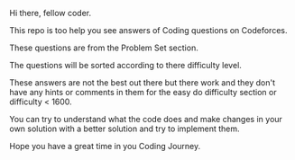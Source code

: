 Hi there, fellow coder. 

This repo is too help you see answers of Coding questions on Codeforces. 

These questions are from the Problem Set section. 

The questions will be sorted according to there difficulty level. 

These answers are not the best out there but there work and they don't have any hints or comments in them for the easy do difficulty section or difficulty < 1600. 

You can try to understand what the code does and make changes in your own solution with a better solution and try to implement them. 

Hope you have a great time in you Coding Journey. 
